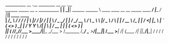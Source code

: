 __________                            __   .__         ________                                             __          __  .__               
\______   \_____ __  _  __________ __|  | _|__| ______ \______ \   ____   ____  __ __  _____   ____   _____/  |______ _/  |_|__| ____   ____  
 |     ___/\__  \\ \/ \/ /  ___/  |  \  |/ /  |/  ___/  |    |  \ /  _ \_/ ___\|  |  \/     \_/ __ \ /    \   __\__  \\   __\  |/  _ \ /    \ 
 |    |     / __ \\     /\___ \|  |  /    <|  |\___ \   |    `   (  <_> )  \___|  |  /  Y Y  \  ___/|   |  \  |  / __ \|  | |  (  <_> )   |  \
 |____|    (____  /\/\_//____  >____/|__|_ \__/____  > /_______  /\____/ \___  >____/|__|_|  /\___  >___|  /__| (____  /__| |__|\____/|___|  /
                \/           \/           \/       \/          \/            \/            \/     \/     \/          \/                    \/ 
